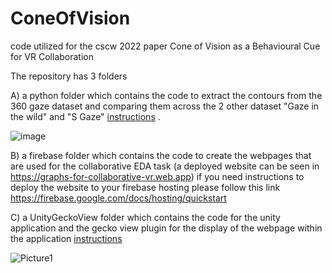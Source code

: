 # ConeOfVision
code utilized for the cscw 2022 paper  Cone of Vision as a Behavioural Cue for VR Collaboration

The repository has 3 folders 

A) a python folder which contains the code to extract the contours from the 360 gaze dataset and comparing them across the 2 other dataset "Gaze in the wild" and "S Gaze" [instructions](https://github.com/Collaborative-Immersive-Visual-Toolkit/ConeOfVision/blob/master/Python/instructions.md#360-vr-gaze) .

![image](https://user-images.githubusercontent.com/7544912/178710542-899e8354-7689-4586-9511-958854979cef.png)

B) a firebase folder which contains the code to create the webpages that are used for the collaborative EDA task (a deployed website can be seen in https://graphs-for-collaborative-vr.web.app) if you need instructions to deploy the website to your firebase hosting please follow this link https://firebase.google.com/docs/hosting/quickstart

C) a UnityGeckoView folder which contains the code for the unity application and the gecko view plugin for the display of the webpage within the application  [instructions](https://github.com/Collaborative-Immersive-Visual-Toolkit/ConeOfVision/blob/master/UnityGeckoView/README.md#collaborative-vr-experiment)

![Picture1](https://user-images.githubusercontent.com/7544912/133037100-d9a50031-dccc-4b62-a40c-b537ce8f8d3c.gif)
